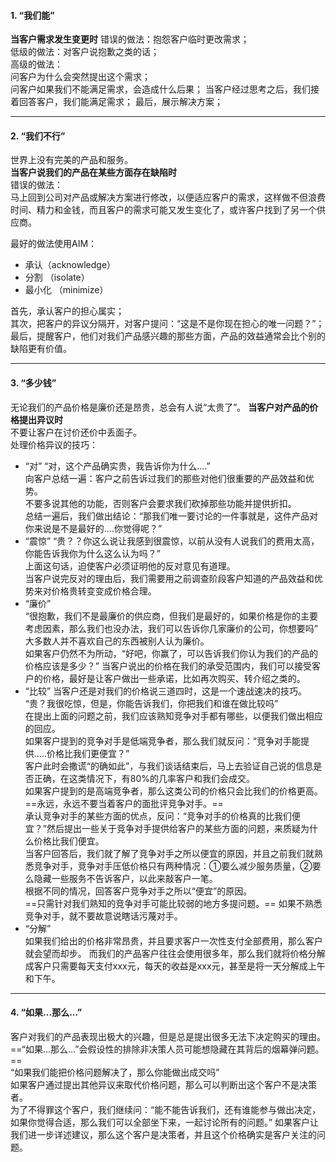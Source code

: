 #### 1. “我们能”

**当客户需求发生变更时**
错误的做法：抱怨客户临时更改需求；    
低级的做法：对客户说抱歉之类的话；    
高级的做法：    
问客户为什么会突然提出这个需求；    
问客户如果我们不能满足需求，会造成什么后果；
当客户经过思考之后，我们接着回答客户，我们能满足需求；
最后，展示解决方案；
    
***
    
#### 2. “我们不行”
世界上没有完美的产品和服务。    
**当客户说我们的产品在某些方面存在缺陷时**    
错误的做法：    
马上回到公司对产品或解决方案进行修改，以便适应客户的需求，这样做不但浪费时间、精力和金钱，而且客户的需求可能又发生变化了，或许客户找到了另一个供应商。   
    
最好的做法使用AIM：    
- 承认（acknowledge）
- 分割 （isolate）
- 最小化 （minimize）

首先，承认客户的担心属实；    
其次，把客户的异议分隔开，对客户提问：“这是不是你现在担心的唯一问题？”；    
最后，提醒客户，他们对我们产品感兴趣的那些方面，产品的效益通常会比个别的缺陷更有价值。    
    
****
    
#### 3. “多少钱”
无论我们的产品价格是廉价还是昂贵，总会有人说“太贵了”。
**当客户对产品的价格提出异议时**    
不要让客户在讨价还价中丢面子。    
处理价格异议的技巧：    
- “对”
“对，这个产品确实贵，我告诉你为什么....”      
向客户总结一遍：客户之前告诉过我们的那些对他们很重要的产品效益和优势。    
不要多说其他的功能，否则客户会要求我们砍掉那些功能并提供折扣。    
总结一遍后，我们做出结论：“那我们唯一要讨论的一件事就是，这件产品对你来说是不是最好的....你觉得呢？”    
- “震惊”
“贵？？你这么说让我感到很震惊，以前从没有人说我们的费用太高，你能告诉我你为什么这么认为吗？”    
上面这句话，迫使客户必须证明他的反对意见有道理。    
当客户说完反对的理由后，我们需要用之前调查阶段客户知道的产品效益和优势来对价格贵转变变成价格合理。    
- “廉价”    
“很抱歉，我们不是最廉价的供应商，但我们是最好的，如果价格是你的主要考虑因素，那么我们也没办法，我们可以告诉你几家廉价的公司，你想要吗”    
大多数人并不喜欢自己的东西被别人认为廉价。    
如果客户仍然不为所动，“好吧，你赢了，可以告诉我们你认为我们的产品的价格应该是多少？”
当客户说出的价格在我们的承受范围内，我们可以接受客户的价格，最好是让客户做出一些承诺，比如再次购买、转介绍之类的。
-  “比较”
当客户还是对我们的价格说三道四时，这是一个速战速决的技巧。    
“贵？我很吃惊，但是，你能告诉我们，你把我们和谁在做比较吗”    
在提出上面的问题之前，我们应该熟知竞争对手都有哪些，以便我们做出相应的回应。    
如果客户提到的竞争对手是低端竞争者，那么我们就反问：“竞争对手能提供.....价格比我们更便宜？”   
客户此时会撒谎“的确如此”，与我们谈话结束后，马上去验证自己说的信息是否正确，在这类情况下，有80%的几率客户和我们会成交。    
如果客户提到的是高端竞争者，那么这类公司的价格只会比我们的价格更高。    
==永远，永远不要当着客户的面批评竞争对手。==    
承认竞争对手的某些方面的优点，反问：“竞争对手的价格真的比我们便宜？”然后提出一些关于竞争对手提供给客户的某些方面的问题，来质疑为什么价格比我们便宜。    
当客户回答后，我们就了解了竞争对手之所以便宜的原因，并且之前我们就熟悉竞争对手，竞争对手压低价格只有两种情况：①要么减少服务质量，②要么隐藏一些服务不告诉客户，以此来敲客户一笔。    
根据不同的情况，回答客户竞争对手之所以“便宜”的原因。    
==只需针对我们熟知的竞争对手可能比较弱的地方多提问题。== 如果不熟悉竞争对手，就不要故意说瞎话污蔑对手。    
- “分解”    
如果我们给出的价格非常昂贵，并且要求客户一次性支付全部费用，那么客户就会望而却步。    而我们的产品客户往往会使用很多年，那么我们就将价格分解成客户只需要每天支付xxx元，每天的收益是xxx元，甚至是将一天分解成上午和下午。     
     
****
    
#### 4. “如果...那么...”
客户对我们的产品表现出极大的兴趣，但是总是提出很多无法下决定购买的理由。    
==“如果...那么...”会假设性的排除非决策人员可能想隐藏在其背后的烟幕弹问题。==    
“如果我们能把价格问题解决了，那么你能做出成交吗”    
如果客户通过提出其他异议来取代价格问题，那么可以判断出这个客户不是决策者。    
为了不得罪这个客户，我们继续问：“能不能告诉我们，还有谁能参与做出决定，如果你觉得合适，那么我们可以全部坐下来，一起讨论所有的问题。”
如果客户让我们进一步详述建议，那么这个客户是决策者，并且这个价格确实是客户关注的问题。


